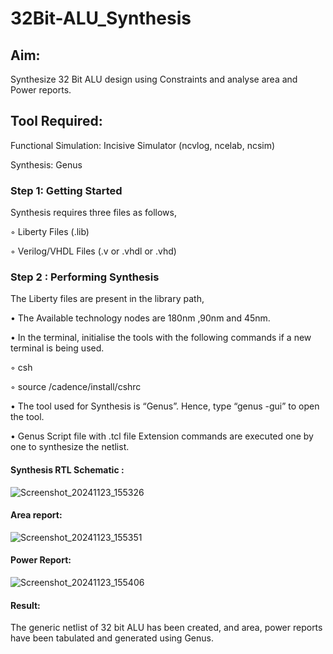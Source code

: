 # 32Bit-ALU_Synthesis

## Aim:

Synthesize 32 Bit ALU design using Constraints and analyse area and Power reports.

## Tool Required:

Functional Simulation: Incisive Simulator (ncvlog, ncelab, ncsim)

Synthesis: Genus

### Step 1: Getting Started

Synthesis requires three files as follows,

◦ Liberty Files (.lib)

◦ Verilog/VHDL Files (.v or .vhdl or .vhd)

### Step 2 : Performing Synthesis

The Liberty files are present in the library path,

• The Available technology nodes are 180nm ,90nm and 45nm.

• In the terminal, initialise the tools with the following commands if a new terminal is being
used.

◦ csh

◦ source /cadence/install/cshrc

• The tool used for Synthesis is “Genus”. Hence, type “genus -gui” to open the tool.

• Genus Script file with .tcl file Extension commands are executed one by one to synthesize the netlist.

#### Synthesis RTL Schematic :
![Screenshot_20241123_155326](https://github.com/user-attachments/assets/8bd9bf94-2efc-43b5-81b9-343e70aab159)
#### Area report:
![Screenshot_20241123_155351](https://github.com/user-attachments/assets/5d0be03b-1144-4da1-9074-f1073b05dc45)
#### Power Report:
![Screenshot_20241123_155406](https://github.com/user-attachments/assets/b2789d75-eee6-4a50-b3b1-176c9f490f23)
#### Result: 

The generic netlist of 32 bit ALU  has been created, and area, power reports have been tabulated and generated using Genus.
